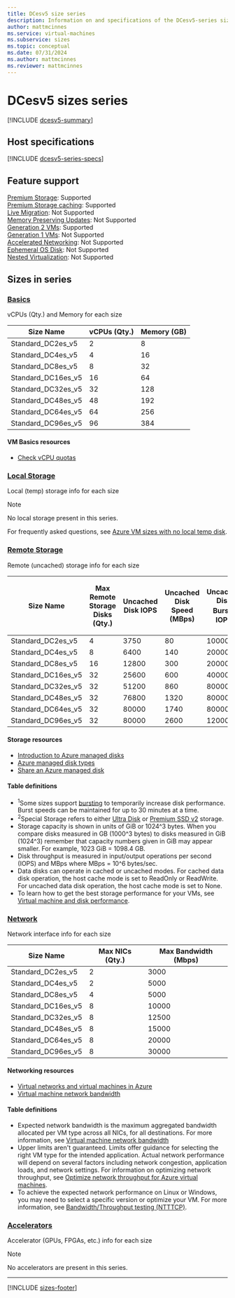 ```yaml
---
title: DCesv5 size series
description: Information on and specifications of the DCesv5-series sizes
author: mattmcinnes
ms.service: virtual-machines
ms.subservice: sizes
ms.topic: conceptual
ms.date: 07/31/2024
ms.author: mattmcinnes
ms.reviewer: mattmcinnes
---
```


# DCesv5 sizes series

[!INCLUDE [dcesv5-summary](./includes/dcesv5-series-summary.md)]

## Host specifications
[!INCLUDE [dcesv5-series-specs](./includes/dcesv5-series-specs.md)]

## Feature support
[Premium Storage](../../premium-storage-performance.md): Supported <br>[Premium Storage caching](../../premium-storage-performance.md): Supported <br>[Live Migration](../../maintenance-and-updates.md): Not Supported <br>[Memory Preserving Updates](../../maintenance-and-updates.md): Not Supported <br>[Generation 2 VMs](../../generation-2.md): Supported <br>[Generation 1 VMs](../../generation-2.md): Not Supported <br>[Accelerated Networking](../../../virtual-network/create-vm-accelerated-networking-cli.md): Not Supported <br>[Ephemeral OS Disk](../../ephemeral-os-disks.md): Not Supported <br>[Nested Virtualization](/virtualization/hyper-v-on-windows/user-guide/nested-virtualization): Not Supported <br>

## Sizes in series

### [Basics](#tab/sizebasic)

vCPUs (Qty.) and Memory for each size

| Size Name | vCPUs (Qty.) | Memory (GB) |
| --- | --- | --- |
| Standard_DC2es_v5 | 2 | 8 |
| Standard_DC4es_v5 | 4 | 16 |
| Standard_DC8es_v5 | 8 | 32 |
| Standard_DC16es_v5 | 16 | 64 |
| Standard_DC32es_v5 | 32 | 128 |
| Standard_DC48es_v5 | 48 | 192 |
| Standard_DC64es_v5 | 64 | 256 |
| Standard_DC96es_v5 | 96 | 384 |

#### VM Basics resources
- [Check vCPU quotas](../../../virtual-machines/quotas.md)

### [Local Storage](#tab/sizestoragelocal)

Local (temp) storage info for each size

> [!NOTE]
> No local storage present in this series.
>
> For frequently asked questions, see [Azure VM sizes with no local temp disk](../../azure-vms-no-temp-disk.yml).



### [Remote Storage](#tab/sizestorageremote)

Remote (uncached) storage info for each size

| Size Name | Max Remote Storage Disks (Qty.) | Uncached Disk IOPS | Uncached Disk Speed (MBps) | Uncached Disk Burst<sup>1</sup> IOPS | Uncached Disk Burst<sup>1</sup> Speed (MBps) | Uncached Special<sup>2</sup> Disk IOPS | Uncached Special<sup>2</sup> Disk Speed (MBps) | Uncached Burst<sup>1</sup> Special<sup>2</sup> Disk IOPS | Uncached Burst<sup>1</sup> Special<sup>2</sup> Disk Speed (MBps) |
| --- | --- | --- | --- | --- | --- | --- | --- | --- | --- |
| Standard_DC2es_v5 | 4 | 3750 | 80 | 10000 | 1200 |  |  |  |  |
| Standard_DC4es_v5 | 8 | 6400 | 140 | 20000 | 1200 |  |  |  |  |
| Standard_DC8es_v5 | 16 | 12800 | 300 | 20000 | 1200 |  |  |  |  |
| Standard_DC16es_v5 | 32 | 25600 | 600 | 40000 | 1200 |  |  |  |  |
| Standard_DC32es_v5 | 32 | 51200 | 860 | 80000 | 2000 |  |  |  |  |
| Standard_DC48es_v5 | 32 | 76800 | 1320 | 80000 | 3000 |  |  |  |  |
| Standard_DC64es_v5 | 32 | 80000 | 1740 | 80000 | 3000 |  |  |  |  |
| Standard_DC96es_v5 | 32 | 80000 | 2600 | 120000 | 4000 |  |  |  |  |

#### Storage resources
- [Introduction to Azure managed disks](../../../virtual-machines/managed-disks-overview.md)
- [Azure managed disk types](../../../virtual-machines/disks-types.md)
- [Share an Azure managed disk](../../../virtual-machines/disks-shared.md)

#### Table definitions
- <sup>1</sup>Some sizes support [bursting](../../disk-bursting.md) to temporarily increase disk performance. Burst speeds can be maintained for up to 30 minutes at a time.
- <sup>2</sup>Special Storage refers to either [Ultra Disk](../../../virtual-machines/disks-enable-ultra-ssd.md) or [Premium SSD v2](../../../virtual-machines/disks-deploy-premium-v2.md) storage.
- Storage capacity is shown in units of GiB or 1024^3 bytes. When you compare disks measured in GB (1000^3 bytes) to disks measured in GiB (1024^3) remember that capacity numbers given in GiB may appear smaller. For example, 1023 GiB = 1098.4 GB.
- Disk throughput is measured in input/output operations per second (IOPS) and MBps where MBps = 10^6 bytes/sec.
- Data disks can operate in cached or uncached modes. For cached data disk operation, the host cache mode is set to ReadOnly or ReadWrite. For uncached data disk operation, the host cache mode is set to None.
- To learn how to get the best storage performance for your VMs, see [Virtual machine and disk performance](../../../virtual-machines/disks-performance.md).


### [Network](#tab/sizenetwork)

Network interface info for each size

| Size Name | Max NICs (Qty.) | Max Bandwidth (Mbps) |
| --- | --- | --- |
| Standard_DC2es_v5 | 2 | 3000 |
| Standard_DC4es_v5 | 2 | 5000 |
| Standard_DC8es_v5 | 4 | 5000 |
| Standard_DC16es_v5 | 8 | 10000 |
| Standard_DC32es_v5 | 8 | 12500 |
| Standard_DC48es_v5 | 8 | 15000 |
| Standard_DC64es_v5 | 8 | 20000 |
| Standard_DC96es_v5 | 8 | 30000 |

#### Networking resources
- [Virtual networks and virtual machines in Azure](../../../virtual-network/network-overview.md)
- [Virtual machine network bandwidth](../../../virtual-network/virtual-machine-network-throughput.md)

#### Table definitions
- Expected network bandwidth is the maximum aggregated bandwidth allocated per VM type across all NICs, for all destinations. For more information, see [Virtual machine network bandwidth](../../../virtual-network/virtual-machine-network-throughput.md)
- Upper limits aren't guaranteed. Limits offer guidance for selecting the right VM type for the intended application. Actual network performance will depend on several factors including network congestion, application loads, and network settings. For information on optimizing network throughput, see [Optimize network throughput for Azure virtual machines](../../../virtual-network/virtual-network-optimize-network-bandwidth.md). 
-  To achieve the expected network performance on Linux or Windows, you may need to select a specific version or optimize your VM. For more information, see [Bandwidth/Throughput testing (NTTTCP)](../../../virtual-network/virtual-network-bandwidth-testing.md).

### [Accelerators](#tab/sizeaccelerators)

Accelerator (GPUs, FPGAs, etc.) info for each size

> [!NOTE]
> No accelerators are present in this series.

---

[!INCLUDE [sizes-footer](../includes/sizes-footer.md)]
